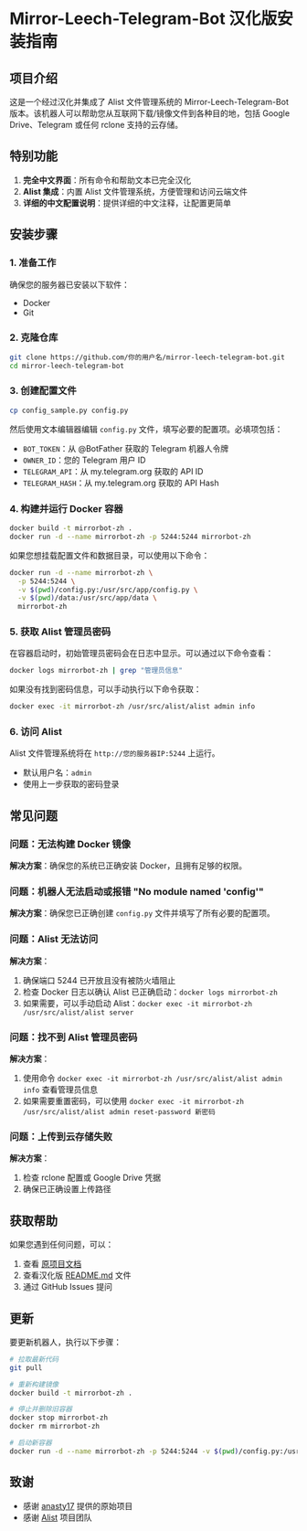 # Mirror-Leech-Telegram-Bot 汉化版安装指南

## 项目介绍

这是一个经过汉化并集成了 Alist 文件管理系统的 Mirror-Leech-Telegram-Bot 版本。该机器人可以帮助您从互联网下载/镜像文件到各种目的地，包括 Google Drive、Telegram 或任何 rclone 支持的云存储。

## 特别功能

1. **完全中文界面**：所有命令和帮助文本已完全汉化
2. **Alist 集成**：内置 Alist 文件管理系统，方便管理和访问云端文件
3. **详细的中文配置说明**：提供详细的中文注释，让配置更简单

## 安装步骤

### 1. 准备工作

确保您的服务器已安装以下软件：
- Docker
- Git

### 2. 克隆仓库

```bash
git clone https://github.com/你的用户名/mirror-leech-telegram-bot.git
cd mirror-leech-telegram-bot
```

### 3. 创建配置文件

```bash
cp config_sample.py config.py
```

然后使用文本编辑器编辑 `config.py` 文件，填写必要的配置项。必填项包括：
- `BOT_TOKEN`：从 @BotFather 获取的 Telegram 机器人令牌
- `OWNER_ID`：您的 Telegram 用户 ID
- `TELEGRAM_API`：从 my.telegram.org 获取的 API ID
- `TELEGRAM_HASH`：从 my.telegram.org 获取的 API Hash

### 4. 构建并运行 Docker 容器

```bash
docker build -t mirrorbot-zh .
docker run -d --name mirrorbot-zh -p 5244:5244 mirrorbot-zh
```

如果您想挂载配置文件和数据目录，可以使用以下命令：

```bash
docker run -d --name mirrorbot-zh \
  -p 5244:5244 \
  -v $(pwd)/config.py:/usr/src/app/config.py \
  -v $(pwd)/data:/usr/src/app/data \
  mirrorbot-zh
```

### 5. 获取 Alist 管理员密码

在容器启动时，初始管理员密码会在日志中显示。可以通过以下命令查看：

```bash
docker logs mirrorbot-zh | grep "管理员信息"
```

如果没有找到密码信息，可以手动执行以下命令获取：

```bash
docker exec -it mirrorbot-zh /usr/src/alist/alist admin info
```

### 6. 访问 Alist

Alist 文件管理系统将在 `http://您的服务器IP:5244` 上运行。

- 默认用户名：`admin`
- 使用上一步获取的密码登录

## 常见问题

### 问题：无法构建 Docker 镜像
**解决方案**：确保您的系统已正确安装 Docker，且拥有足够的权限。

### 问题：机器人无法启动或报错 "No module named 'config'"
**解决方案**：确保您已正确创建 `config.py` 文件并填写了所有必要的配置项。

### 问题：Alist 无法访问
**解决方案**：
1. 确保端口 5244 已开放且没有被防火墙阻止
2. 检查 Docker 日志以确认 Alist 已正确启动：`docker logs mirrorbot-zh`
3. 如果需要，可以手动启动 Alist：`docker exec -it mirrorbot-zh /usr/src/alist/alist server`

### 问题：找不到 Alist 管理员密码
**解决方案**：
1. 使用命令 `docker exec -it mirrorbot-zh /usr/src/alist/alist admin info` 查看管理员信息
2. 如果需要重置密码，可以使用 `docker exec -it mirrorbot-zh /usr/src/alist/alist admin reset-password 新密码`

### 问题：上传到云存储失败
**解决方案**：
1. 检查 rclone 配置或 Google Drive 凭据
2. 确保已正确设置上传路径

## 获取帮助

如果您遇到任何问题，可以：
1. 查看 [原项目文档](https://github.com/anasty17/mirror-leech-telegram-bot)
2. 查看汉化版 [README.md](README.md) 文件
3. 通过 GitHub Issues 提问

## 更新

要更新机器人，执行以下步骤：

```bash
# 拉取最新代码
git pull

# 重新构建镜像
docker build -t mirrorbot-zh .

# 停止并删除旧容器
docker stop mirrorbot-zh
docker rm mirrorbot-zh

# 启动新容器
docker run -d --name mirrorbot-zh -p 5244:5244 -v $(pwd)/config.py:/usr/src/app/config.py -v $(pwd)/data:/usr/src/app/data mirrorbot-zh
```

## 致谢

- 感谢 [anasty17](https://github.com/anasty17) 提供的原始项目
- 感谢 [Alist](https://github.com/alist-org/alist) 项目团队
